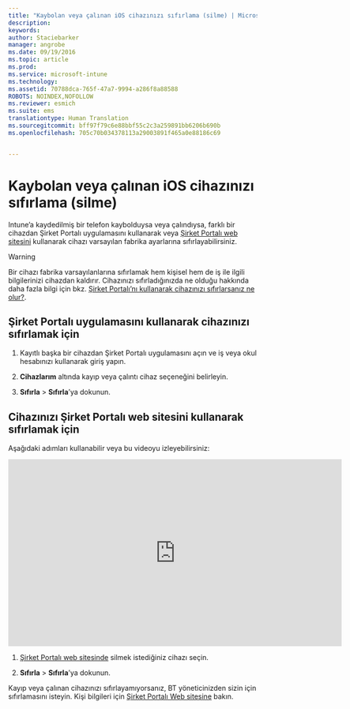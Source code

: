 ```yaml
---
title: "Kaybolan veya çalınan iOS cihazınızı sıfırlama (silme) | Microsoft Intune"
description: 
keywords: 
author: Staciebarker
manager: angrobe
ms.date: 09/19/2016
ms.topic: article
ms.prod: 
ms.service: microsoft-intune
ms.technology: 
ms.assetid: 70788dca-765f-47a7-9994-a286f8a88588
ROBOTS: NOINDEX,NOFOLLOW
ms.reviewer: esmich
ms.suite: ems
translationtype: Human Translation
ms.sourcegitcommit: bff97f79c6e88bbf55c2c3a259891bb6206b690b
ms.openlocfilehash: 705c70b034378113a29003891f465a0e88186c69


---
```



# Kaybolan veya çalınan iOS cihazınızı sıfırlama (silme)

Intune’a kaydedilmiş bir telefon kaybolduysa veya çalındıysa, farklı bir cihazdan Şirket Portalı uygulamasını kullanarak veya [Şirket Portalı web sitesini](http://portal.manage.microsoft.com) kullanarak cihazı varsayılan fabrika ayarlarına sıfırlayabilirsiniz.

> [!WARNING]
> Bir cihazı fabrika varsayılanlarına sıfırlamak hem kişisel hem de iş ile ilgili bilgilerinizi cihazdan kaldırır. Cihazınızı sıfırladığınızda ne olduğu hakkında daha fazla bilgi için bkz. [Şirket Portalı’nı kullanarak cihazınızı sıfırlarsanız ne olur?](what-happens-if-you-reset-your-device-using-the-company-portal-ios.md).

## Şirket Portalı uygulamasını kullanarak cihazınızı sıfırlamak için

1.  Kayıtlı başka bir cihazdan Şirket Portalı uygulamasını açın ve iş veya okul hesabınızı kullanarak giriş yapın.

2.  **Cihazlarım** altında kayıp veya çalıntı cihaz seçeneğini belirleyin.

3.  **Sıfırla** &gt; **Sıfırla**’ya dokunun.

## Cihazınızı Şirket Portalı web sitesini kullanarak sıfırlamak için

Aşağıdaki adımları kullanabilir veya bu videoyu izleyebilirsiniz:

<iframe width="675" height="379" src="https://www.youtube.com/embed/3rrXe8XmtgU" frameborder="0" allowfullscreen></iframe>

1.  [Şirket Portalı web sitesinde](http://portal.manage.microsoft.com) silmek istediğiniz cihazı seçin.

2.  **Sıfırla** &gt; **Sıfırla**’ya dokunun.

Kayıp veya çalınan cihazınızı sıfırlayamıyorsanız, BT yöneticinizden sizin için sıfırlamasını isteyin. Kişi bilgileri için [Şirket Portalı Web sitesine](http://portal.manage.microsoft.com) bakın.





<!--HONumber=Sep16_HO3-->



